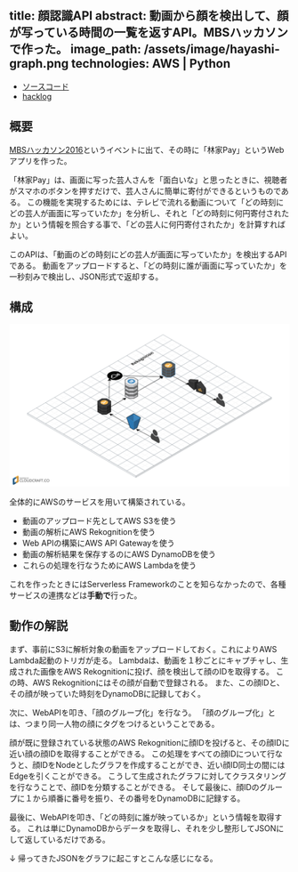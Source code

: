 title: 顔認識API
abstract: 動画から顔を検出して、顔が写っている時間の一覧を返すAPI。MBSハッカソンで作った。
image_path: /assets/image/hayashi-graph.png
technologies: AWS | Python
---

- [ソースコード](https://github.com/genya0407/face-clustering/)
- [hacklog](http://hacklog.jp/works/50338)

## 概要

[MBSハッカソン2016](http://www.mbs.jp/hackathon2016/)というイベントに出て、その時に「林家Pay」というWebアプリを作った。

「林家Pay」は、画面に写った芸人さんを「面白いな」と思ったときに、視聴者がスマホのボタンを押すだけで、芸人さんに簡単に寄付ができるというものである。
この機能を実現するためには、テレビで流れる動画について「どの時刻にどの芸人が画面に写っていたか」を分析し、それと「どの時刻に何円寄付されたか」という情報を照合する事で、「どの芸人に何円寄付されたか」を計算すればよい。

このAPIは、「動画のどの時刻にどの芸人が画面に写っていたか」を検出するAPIである。
動画をアップロードすると、「どの時刻に誰が画面に写っていたか」を一秒刻みで検出し、JSON形式で返却する。

## 構成

<img src="/assets/image/hayashi-structure.png" class="product-img" />

全体的にAWSのサービスを用いて構築されている。

- 動画のアップロード先としてAWS S3を使う
- 動画の解析にAWS Rekognitionを使う
- Web APIの構築にAWS API Gatewayを使う
- 動画の解析結果を保存するのにAWS DynamoDBを使う
- これらの処理を行なうためにAWS Lambdaを使う

これを作ったときにはServerless Frameworkのことを知らなかったので、各種サービスの連携などは**手動で**行った。

## 動作の解説

まず、事前にS3に解析対象の動画をアップロードしておく。これによりAWS Lambda起動のトリガが走る。
Lambdaは、動画を１秒ごとにキャプチャし、生成された画像をAWS Rekognitionに投げ、顔を検出して顔のIDを取得する。
この時、AWS Rekognitionにはその顔が自動で登録される。
また、この顔IDと、その顔が映っていた時刻をDynamoDBに記録しておく。

次に、WebAPIを叩き、「顔のグループ化」を行なう。
「顔のグループ化」とは、つまり同一人物の顔にタグをつけるということである。

顔が既に登録されている状態のAWS Rekognitionに顔IDを投げると、その顔IDに近い顔の顔IDを取得することができる。
この処理をすべての顔IDについて行なうと、顔IDをNodeとしたグラフを作成することができ、近い顔ID同士の間にはEdgeを引くことができる。
こうして生成されたグラフに対してクラスタリングを行なうことで、顔IDを分類することができる。
そして最後に、顔IDのグループに１から順番に番号を振り、その番号をDynamoDBに記録する。

最後に、WebAPIを叩き、「どの時刻に誰が映っているか」という情報を取得する。
これは単にDynamoDBからデータを取得し、それを少し整形してJSONにして返しているだけである。

↓ 帰ってきたJSONをグラフに起こすとこんな感じになる。